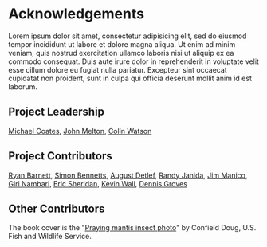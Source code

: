# Acknowledgements
Lorem ipsum dolor sit amet, consectetur adipisicing elit, sed do eiusmod tempor incididunt ut labore et dolore magna aliqua. Ut enim ad minim veniam, quis nostrud exercitation ullamco laboris nisi ut aliquip ex ea commodo consequat. Duis aute irure dolor in reprehenderit in voluptate velit esse cillum dolore eu fugiat nulla pariatur. Excepteur sint occaecat cupidatat non proident, sunt in culpa qui officia deserunt mollit anim id est laborum.

## Project Leadership  

[Michael Coates](Michael.Coates@owasp.org), [John Melton](John.Melton@owasp.org), [Colin Watson](Colin.Watson@owasp.org)

## Project Contributors

[Ryan Barnett](Ryan.Barnett@owasp.org), [Simon Bennetts](Simon.Bennetts@owasp.org), [August Detlef](August.Detlef@owasp.org), [Randy Janida](Randy.Janida@owasp.org), [Jim Manico](Jim.Manico@owasp.org), [Giri Nambari](Giri.Nambari@owasp.org), [Eric Sheridan](Eric.Sheridan@owasp.org), [Kevin Wall](Kevin.Wall@owasp.org), [Dennis Groves](Dennis.Groves@owasp.org)

## Other Contributors
The book cover is the "[Praying mantis insect photo](http://www.public-domain-image.com/full-image/fauna-animals-public-domain-images-pictures/insects-and-bugs-public-domain-images-pictures/praying-mantis-pictures/praying-mantis-insect-photo.jpg-copyright-friendly-photo.html)" by Confield Doug, U.S. Fish and Wildlife Service.